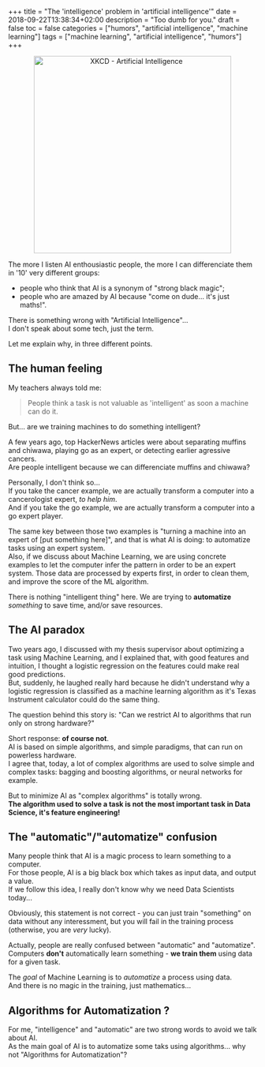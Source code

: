 +++
title = "The 'intelligence' problem in 'artificial intelligence'"
date = 2018-09-22T13:38:34+02:00
description = "Too dumb for you."
draft = false
toc = false
categories = ["humors", "artificial intelligence", "machine learning"]
tags = ["machine learning", "artificial intelligence", "humors"]
+++

<center>
<img src="/bpg/intelligence_problem.bpg" alt="XKCD - Artificial Intelligence" width="400">
</center>

The more I listen AI enthousiastic people, the more I can differenciate them in '10' very different groups:  
* people who think that AI is a synonym of "strong black magic";  
* people who are amazed by AI because "come on dude... it's just maths!".

There is something wrong with "Artificial Intelligence"...  
I don't speak about some tech, just the term.

Let me explain why, in three different points.

## The human feeling

My teachers always told me:
> People think a task is not valuable as 'intelligent' as soon a machine can do it.

But... are we training machines to do something intelligent?

A few years ago, top HackerNews articles were about separating muffins and chiwawa,
playing go as an expert, or detecting earlier agressive cancers.  
Are people intelligent because we can differenciate muffins and chiwawa?

Personally, I don't think so...  
If you take the cancer example, we are actually transform a computer into a cancerologist expert, *to help him*.  
And if you take the go example, we are actually transform a computer into a go expert player.

The same key between those two examples is "turning a machine into an expert of [put something here]", and that is what
AI is doing: to automatize tasks using an expert system.  
Also, if we discuss about Machine Learning, we are using concrete examples to let the computer infer the pattern in order
to be an expert system.
Those data are processed by experts first, in order to clean them, and improve the score of the ML algorithm.

There is nothing "intelligent thing" here.
We are trying to **automatize** _something_ to save time, and/or save resources.

## The AI paradox

Two years ago, I discussed with my thesis supervisor about optimizing a task using Machine Learning, and I explained
that, with good features and intuition, I thought a logistic regression on the features could make real good predictions.  
But, suddenly, he laughed really hard because he didn't understand why a logistic regression is classified as a machine learning algorithm as it's Texas Instrument
calculator could do the same thing.

The question behind this story is: "Can we restrict AI to algorithms that run only on strong hardware?"

Short response: **of course not**.  
AI is based on simple algorithms, and simple paradigms, that can run on powerless hardware.  
I agree that, today, a lot of complex algorithms are used to solve simple and complex
tasks: bagging and boosting algorithms, or neural networks for example.

But to minimize AI as "complex algorithms" is totally wrong.  
**The algorithm used to solve a task is not the most important task in Data Science, it's feature engineering!**

## The "automatic"/"automatize" confusion

Many people think that AI is a magic process to learn something to a computer.  
For those people, AI is a big black box which takes as input data, and output a value.  
If we follow this idea, I really don't know why we need Data Scientists today...

Obviously, this statement is not correct - you can just train "something" on data without any interessment, but you will fail in the training process (otherwise, you are *very* lucky).

Actually, people are really confused between "automatic" and "automatize".  
Computers **don't** automatically learn something - **we train them** using data for a given task.

The *goal* of Machine Learning is to *automatize* a process using data.  
And there is no magic in the training, just mathematics...

## Algorithms for Automatization ?

For me, "intelligence" and "automatic" are two strong words to avoid we talk about AI.  
As the main goal of AI is to automatize some taks using algorithms... why not "Algorithms for Automatization"? 

